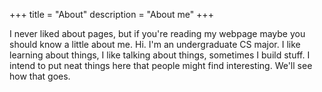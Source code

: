 +++
title = "About"
description = "About me"
+++

I never liked about pages, but if you're reading my webpage maybe you should
know a little about me. Hi. I'm an undergraduate CS major. I like learning about
things, I like talking about things, sometimes I build stuff. I intend to put
neat things here that people might find interesting. We'll see how that goes.
